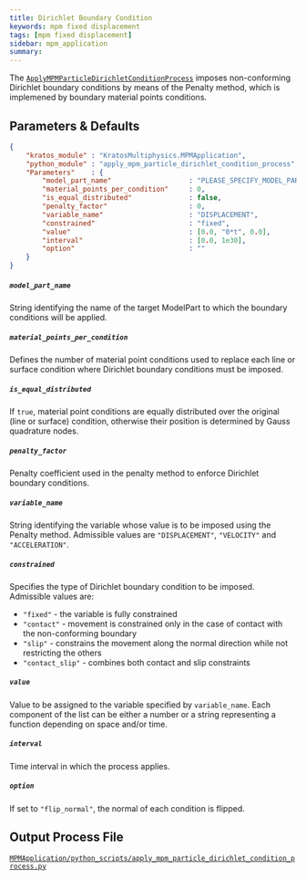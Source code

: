 ```yaml
---
title: Dirichlet Boundary Condition
keywords: mpm fixed displacement
tags: [mpm fixed displacement]
sidebar: mpm_application
summary: 
---
```


The [`ApplyMPMParticleDirichletConditionProcess`](https://github.com/KratosMultiphysics/Kratos/blob/master/applications/MPMApplication/python_scripts/apply_mpm_particle_dirichlet_condition_process.py) imposes non-conforming Dirichlet boundary conditions by means of the Penalty method, which is implemened by boundary material points conditions.

## Parameters & Defaults

```json
{
    "kratos_module" : "KratosMultiphysics.MPMApplication",
    "python_module" : "apply_mpm_particle_dirichlet_condition_process",
    "Parameters"    : {
        "model_part_name"                   : "PLEASE_SPECIFY_MODEL_PART_NAME",
        "material_points_per_condition"     : 0,
        "is_equal_distributed"              : false,
        "penalty_factor"                    : 0,
        "variable_name"                     : "DISPLACEMENT",
        "constrained"                       : "fixed",
        "value"                             : [0.0, "0*t", 0.0],
        "interval"                          : [0.0, 1e30],
        "option"                            : ""
    }
}
```

##### `model_part_name`
String identifying the name of the target ModelPart to which the boundary conditions will be applied.

##### `material_points_per_condition`
Defines the number of material point conditions used to replace each line or surface condition where Dirichlet boundary conditions must be imposed.

##### `is_equal_distributed`
If `true`, material point conditions are equally distributed over the original (line or surface) condition, otherwise their position is determined by Gauss quadrature nodes.

##### `penalty_factor`
Penalty coefficient used in the penalty method to enforce Dirichlet boundary conditions.

##### `variable_name`
String identifying the variable whose value is to be imposed using the Penalty method.
Admissible values are `"DISPLACEMENT"`, `"VELOCITY"` and `"ACCELERATION"`.

##### `constrained`
Specifies the type of Dirichlet boundary condition to be imposed. Admissible values are:
* `"fixed"` - the variable is fully constrained
* `"contact"` - movement is constrained only in the case of contact with the non-conforming boundary
* `"slip"` - constrains the movement along the normal direction while not restricting the others
* `"contact_slip"` - combines both contact and slip constraints

##### `value`
Value to be assigned to the variable specified by `variable_name`. Each component of the list can be either a number or a string representing a function depending on space and/or time.

##### `interval`
Time interval in which the process applies.

##### `option`
If set to `"flip_normal"`, the normal of each condition is flipped.

## Output Process File

[<i class="fa fa-github"></i> `MPMApplication/python_scripts/apply_mpm_particle_dirichlet_condition_process.py`](https://github.com/KratosMultiphysics/Kratos/blob/master/applications/MPMApplication/python_scripts/apply_mpm_particle_dirichlet_condition_process.py)
